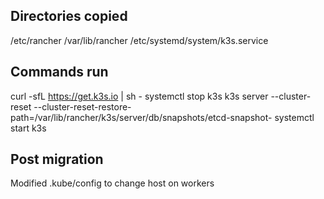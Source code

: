 ## Directories copied

/etc/rancher
/var/lib/rancher
/etc/systemd/system/k3s.service

## Commands run

curl -sfL https://get.k3s.io | sh -
systemctl stop k3s
k3s server --cluster-reset --cluster-reset-restore-path=/var/lib/rancher/k3s/server/db/snapshots/etcd-snapshot-<snapshot-id-I-wanted>
systemctl start k3s

## Post migration

Modified .kube/config to change host on workers
